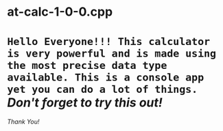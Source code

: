 # at-calc-1-0-0.cpp
`Hello Everyone!!! This calculator is very powerful and is made using the most precise data type available. This is a console app yet you can do a lot of things.`  
**_Don't forget to try this out!_**
==
_Thank You!_
